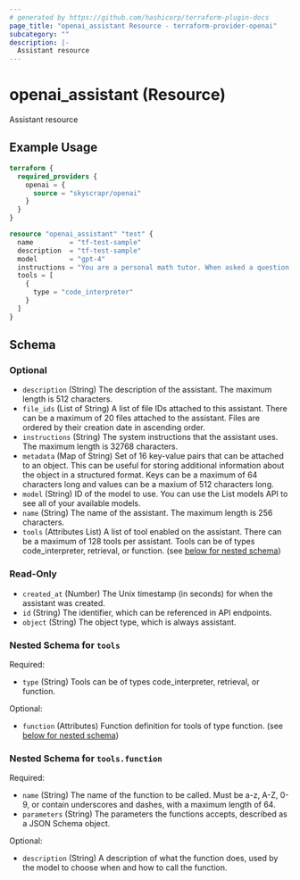 ```yaml
---
# generated by https://github.com/hashicorp/terraform-plugin-docs
page_title: "openai_assistant Resource - terraform-provider-openai"
subcategory: ""
description: |-
  Assistant resource
---
```


# openai_assistant (Resource)

Assistant resource

## Example Usage

```terraform
terraform {
  required_providers {
    openai = {
      source = "skyscrapr/openai"
    }
  }
}

resource "openai_assistant" "test" {
  name         = "tf-test-sample"
  description  = "tf-test-sample"
  model        = "gpt-4"
  instructions = "You are a personal math tutor. When asked a question, write and run Python code to answer the question."
  tools = [
    {
      type = "code_interpreter"
    }
  ]
}
```

<!-- schema generated by tfplugindocs -->
## Schema

### Optional

- `description` (String) The description of the assistant. The maximum length is 512 characters.
- `file_ids` (List of String) A list of file IDs attached to this assistant. There can be a maximum of 20 files attached to the assistant. Files are ordered by their creation date in ascending order.
- `instructions` (String) The system instructions that the assistant uses. The maximum length is 32768 characters.
- `metadata` (Map of String) Set of 16 key-value pairs that can be attached to an object. This can be useful for storing additional information about the object in a structured format. Keys can be a maximum of 64 characters long and values can be a maxium of 512 characters long.
- `model` (String) ID of the model to use. You can use the List models API to see all of your available models.
- `name` (String) The name of the assistant. The maximum length is 256 characters.
- `tools` (Attributes List) A list of tool enabled on the assistant. There can be a maximum of 128 tools per assistant. Tools can be of types code_interpreter, retrieval, or function. (see [below for nested schema](#nestedatt--tools))

### Read-Only

- `created_at` (Number) The Unix timestamp (in seconds) for when the assistant was created.
- `id` (String) The identifier, which can be referenced in API endpoints.
- `object` (String) The object type, which is always assistant.

<a id="nestedatt--tools"></a>
### Nested Schema for `tools`

Required:

- `type` (String) Tools can be of types code_interpreter, retrieval, or function.

Optional:

- `function` (Attributes) Function definition for tools of type function. (see [below for nested schema](#nestedatt--tools--function))

<a id="nestedatt--tools--function"></a>
### Nested Schema for `tools.function`

Required:

- `name` (String) The name of the function to be called. Must be a-z, A-Z, 0-9, or contain underscores and dashes, with a maximum length of 64.
- `parameters` (String) The parameters the functions accepts, described as a JSON Schema object.

Optional:

- `description` (String) A description of what the function does, used by the model to choose when and how to call the function.
